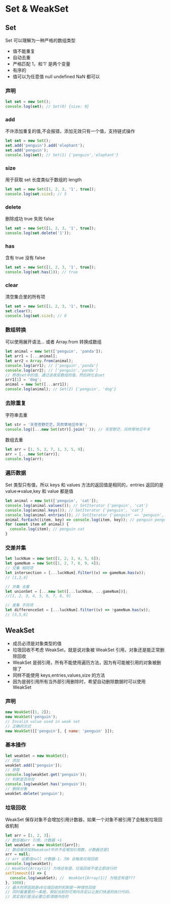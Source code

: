 # Set & WeakSet

## Set

Set 可以理解为一种严格的数组类型

- 值不能重复
- 自动去重
- 严格匹配 1，和'1' 是两个变量
- 有序的
- 值可以为任意值 null undefined NaN 都可以

### 声明

```js
let set = new Set();
console.log(set); // Set(0) {size: 0}
```

### add

不许添加重复的值,不会报错，添加无效只有一个值，支持链式操作

```js
let set = new Set();
set.add('penguin').add('elephant');
set.add('penguin');
console.log(set); // Set(1) {'penguin','elephant'}
```

### size

用于获取 set 长度类似于数组的 length

```js
let set = new Set([1, 2, 3, '1', true]);
console.log(set.size); // 5
```

### delete

删除成功 true 失败 false

```js
let set = new Set([1, 2, 3, '1', true]);
console.log(set.delete('1'));
```

### has

含有 true 没有 false

```js
let set = new Set([1, 2, 3, '1', true]);
console.log(set.has(1)); // true
```

### clear

清空集合里的所有项

```js
let set = new Set([1, 2, 3, '1', true]);
set.clear();
console.log(set.size); // 0
```

### 数组转换

可以使用展开语法... 或者 Array.from 转换成数组

```js
let animal = new Set(['penguin', 'panda']);
let arr1 = [...animal];
let arr2 = Array.from(animal);
console.log(arr1); // ['penguin','panda']
console.log(arr2); // ['penguin','panda']
// 修改set中的值，通过该改变数组的值，然后转化会set
arr1[1] = 'dog';
animal = new Set([...arr1]);
console.log(animal); // Set(2) {'penguin', 'dog'}
```

### 去除重复

字符串去重

```js
let str = '天苍苍野茫茫，风吹草地见牛羊';
console.log([...new Set(str)].join('')); // 天苍野茫，风吹草地见牛羊
```

数组去重

```js
let arr = [1, 5, 3, 7, 1, 3, 5, 9];
arr = [...new Set(arr)];
console.log(arr);
```

### 遍历数据

Set 类型只有值，所以 keys 和 values 方法的返回值是相同的，entries 返回的是 value=>value,key 和 value 都是值

```js
let animal = new Set(['penguin', 'cat']);
console.log(animal.values()); // SetIterator {'penguin', 'cat'}
console.log(animal.keys()); // SetIterator {'penguin', 'cat'}
console.log(animal.entries()); // SetIterator {'penguin' => 'penguin', 'cat' => 'cat'}
animal.forEach((item, key) => console.log(item, key)); // penguin penguin cat cat
for (const item of animal) {
  console.log(item); // penguin cat
}
```

### 交差并集

```js
let luckNum = new Set([1, 2, 3, 4, 5, 6]);
let gameNum = new Set([1, 2, 7, 8, 9, 4]);
// 交集 相同项
let intersection = [...luckNum].filter((v) => gameNum.has(v));
// [1,2,4]

// 并集 去重
let unionSet = [...new Set([...luckNum, ...gameNum])];
//[1, 2, 3, 4, 5, 6, 7, 8, 9]

// 差集 不同项
let differenceSet = [...luckNum].filter((v) => !gameNum.has(v));
// [3,5,6]
```

## WeakSet

- 成员必须是对象类型的值
- 垃圾回收不考虑 WeakSet，就是说对象被 WeakSet 引用，对象还是能正常删除回收
- WeakSet 是弱引用，所有不能使用遍历方法，因为有可能被引用的对象被删除了
- 同样不能使用 keys,entries,values,size 的方法
- 因为是弱引用所有当外部引用删除时，希望自动删除数据时可以使用 WeakSet

### 声明

```js
new WeakSet([1, 2]);
new WeakSet('penguin');
// Invalid value used in weak set
// 正确的方式
new WeakSet([['penguin'], { name: 'penguin' }]);
```

### 基本操作

```js
let weakSet = new WeakSet();
// 添加
weakSet.add(['penguin']);
// 获取
console.log(weakSet.get('penguin'));
// 判断是否存在
console.log(weakSet.has('penguin'));
// 删除对象
weakSet.delete('penguin');
```

### 垃圾回收

WeakSet 保存对象不会增加引用计数器，如果一个对象不被引用了会触发垃圾回收机制

```js
let arr = [1, 2, 3];
// 数组被arr 引用，计数器 +1
let weakSet = new WeakSet([arr]);
// 数组被添加到weakset中并不会增加引用数，计数器还是1
arr = null;
// arr 设置成null 计数器-1，为0 会触发垃圾回收
console.log(weakSet);
// WeakSet{Array(1)} 为啥还有值，垃圾回收不是立即进行的
setTimeout(() => {
  console.log(weakSet); //  WeakSet{Array(1)} 为啥还有值???
}, 1000);
// 最大的原因就是v8垃圾回收的机制是一种惰性回收
// 同时最重要的一条是，假如当前的可用内存足以让我们快速的执行代码，
// 其实我们是没必要立即清理内存的
```
